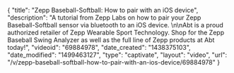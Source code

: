 {
    "title": "Zepp Baseball-Softball: How to pair with an iOS device",
    "description": "A tutorial from Zepp Labs on how to pair your Zepp Baseball-Softball sensor via bluetooth to an iOS device. \n\nAbt is a proud authorized retailer of Zepp Wearable Sport Technology. Shop for the Zepp Baseball Swing Analyzer as well as the full line of Zepp products at Abt today!",
    "videoid": "69884978",
    "date_created": "1438375103",
    "date_modified": "1499463127",
    "type": "captivate",
    "layout": "video",
    "url": "\/v\/zepp-baseball-softball-how-to-pair-with-an-ios-device\/69884978"
}